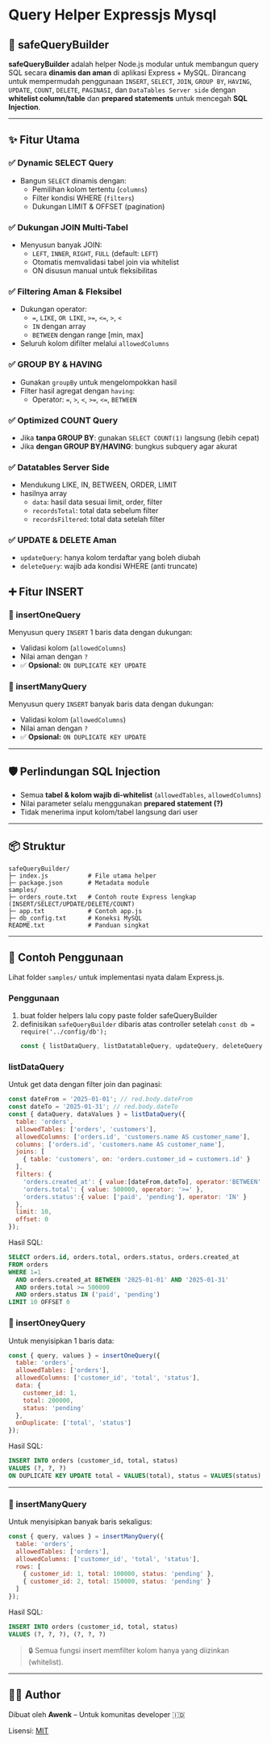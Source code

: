 
# Query Helper Expressjs Mysql

## 🧱 safeQueryBuilder

**safeQueryBuilder** adalah helper Node.js modular untuk membangun query SQL secara **dinamis dan aman** di aplikasi Express + MySQL. Dirancang untuk mempermudah penggunaan `INSERT`, `SELECT`, `JOIN`, `GROUP BY`, `HAVING`, `UPDATE`, `COUNT`, `DELETE`, `PAGINASI`, dan `DataTables Server side` dengan **whitelist column/table** dan **prepared statements** untuk mencegah **SQL Injection**.

---

## ✨ Fitur Utama

### ✅ Dynamic SELECT Query
- Bangun `SELECT` dinamis dengan:
  - Pemilihan kolom tertentu (`columns`)
  - Filter kondisi WHERE (`filters`)
  - Dukungan LIMIT & OFFSET (pagination)

### ✅ Dukungan JOIN Multi-Tabel
- Menyusun banyak JOIN:
  - `LEFT`, `INNER`, `RIGHT`, `FULL` (default: `LEFT`)
  - Otomatis memvalidasi tabel join via whitelist
  - ON disusun manual untuk fleksibilitas

### ✅ Filtering Aman & Fleksibel
- Dukungan operator:
  - `=`, `LIKE`, `OR LIKE`, `>=`, `<=`, `>`, `<`
  - `IN` dengan array
  - `BETWEEN` dengan range [min, max]
- Seluruh kolom difilter melalui `allowedColumns`

### ✅ GROUP BY & HAVING
- Gunakan `groupBy` untuk mengelompokkan hasil
- Filter hasil agregat dengan `having`:
  - Operator: `=`, `>`, `<`, `>=`, `<=`, `BETWEEN`

### ✅ Optimized COUNT Query
- Jika **tanpa GROUP BY**: gunakan `SELECT COUNT(1)` langsung (lebih cepat)
- Jika **dengan GROUP BY/HAVING**: bungkus subquery agar akurat

### ✅ Datatables Server Side
- Mendukung LIKE, IN, BETWEEN, ORDER, LIMIT
- hasilnya array
  - `data`: hasil data sesuai limit, order, filter
  - `recordsTotal`: total data sebelum filter
  - `recordsFiltered`: total data setelah filter

### ✅ UPDATE & DELETE Aman
- `updateQuery`: hanya kolom terdaftar yang boleh diubah
- `deleteQuery`: wajib ada kondisi WHERE (anti truncate)

## ➕ Fitur INSERT

### 🔹 insertOneQuery
Menyusun query `INSERT` 1 baris data dengan dukungan:

- Validasi kolom (`allowedColumns`)
- Nilai aman dengan `?`
- ✅ **Opsional:** `ON DUPLICATE KEY UPDATE`

### 🔹 insertManyQuery
Menyusun query `INSERT` banyak baris data dengan dukungan:

- Validasi kolom (`allowedColumns`)
- Nilai aman dengan `?`
- ✅ **Opsional:** `ON DUPLICATE KEY UPDATE`
---

## 🛡️ Perlindungan SQL Injection

- Semua **tabel & kolom wajib di-whitelist** (`allowedTables`, `allowedColumns`)
- Nilai parameter selalu menggunakan **prepared statement (?)**
- Tidak menerima input kolom/tabel langsung dari user

---

## 📦 Struktur
```
safeQueryBuilder/
├─ index.js           # File utama helper
├─ package.json       # Metadata module
samples/
├─ orders_route.txt   # Contoh route Express lengkap (INSERT/SELECT/UPDATE/DELETE/COUNT)
├─ app.txt            # Contoh app.js
├─ db_config.txt      # Koneksi MySQL
README.txt            # Panduan singkat
```

---

## 🚀 Contoh Penggunaan
Lihat folder `samples/` untuk implementasi nyata dalam Express.js.

### Penggunaan 
1. buat folder helpers lalu copy paste folder safeQueryBuilder
2. definisikan `safeQueryBuilder` dibaris atas controller setelah  `const db = require('../config/db');`
    ```js
    const { listDataQuery, listDatatableQuery, updateQuery, deleteQuery, insertOneQuery, insertManyQuery, countQuery } = require('../helpers/safeQueryBuilder');
    ```

### listDataQuery
Untuk get data dengan filter join dan paginasi:
```js
const dateFrom = '2025-01-01'; // red.body.dateFrom
const dateTo = '2025-01-31'; // red.body.dateTo
const { dataQuery, dataValues } = listDataQuery({
  table: 'orders',
  allowedTables: ['orders', 'customers'],
  allowedColumns: ['orders.id', 'customers.name AS customer_name'],
  columns: ['orders.id', 'customers.name AS customer_name'],
  joins: [
    { table: 'customers', on: 'orders.customer_id = customers.id' }
  ],
  filters: {
    'orders.created_at': { value:[dateFrom,dateTo], operator:'BETWEEN' },
    'orders.total': { value: 500000, operator: '>=' },
    'orders.status':{ value: ['paid', 'pending'], operator: 'IN' }
  },
  limit: 10,
  offset: 0
});
```
Hasil SQL:
```sql
SELECT orders.id, orders.total, orders.status, orders.created_at
FROM orders
WHERE 1=1
  AND orders.created_at BETWEEN '2025-01-01' AND '2025-01-31'
  AND orders.total >= 500000
  AND orders.status IN ('paid', 'pending')
LIMIT 10 OFFSET 0
```

### 🔹 insertOneyQuery
Untuk menyisipkan 1 baris data:

```js
const { query, values } = insertOneQuery({
  table: 'orders',
  allowedTables: ['orders'],
  allowedColumns: ['customer_id', 'total', 'status'],
  data: {
    customer_id: 1,
    total: 200000,
    status: 'pending'
  },
  onDuplicate: ['total', 'status']
});
```

Hasil SQL:
```sql
INSERT INTO orders (customer_id, total, status)
VALUES (?, ?, ?)
ON DUPLICATE KEY UPDATE total = VALUES(total), status = VALUES(status)
```

---

### 🔹 insertManyQuery
Untuk menyisipkan banyak baris sekaligus:

```js
const { query, values } = insertManyQuery({
  table: 'orders',
  allowedTables: ['orders'],
  allowedColumns: ['customer_id', 'total', 'status'],
  rows: [
    { customer_id: 1, total: 100000, status: 'pending' },
    { customer_id: 2, total: 150000, status: 'pending' }
  ]
});
```

Hasil SQL:
```sql
INSERT INTO orders (customer_id, total, status)
VALUES (?, ?, ?), (?, ?, ?)
```

> 🔒 Semua fungsi insert memfilter kolom hanya yang diizinkan (whitelist).
---

## 👨‍💻 Author
Dibuat oleh **Awenk** – Untuk komunitas developer 🇮🇩

Lisensi: [MIT](./LICENSE)